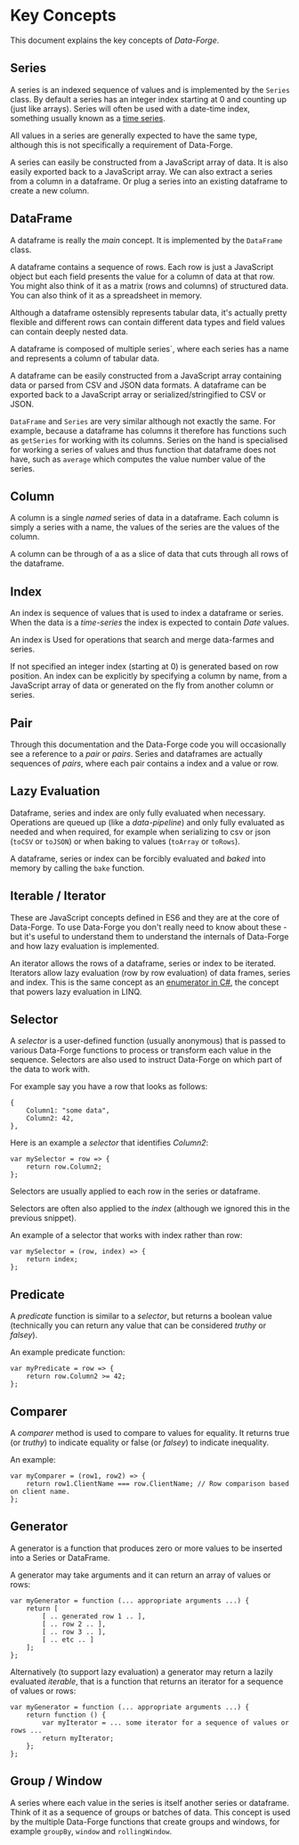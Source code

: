 # Key Concepts

This document explains the key concepts of *Data-Forge*.

## Series

A series is an indexed sequence of values and is implemented by the `Series` class. By default a series has an integer index starting at 0 and counting up (just like arrays). Series will often be used with a date-time index, something usually known as a [time series](https://en.wikipedia.org/wiki/Time_series).

All values in a series are generally expected to have the same type, although this is not specifically a requirement of Data-Forge.

A series can easily be constructed from a JavaScript array of data. It is also easily exported back to a JavaScript array. We can also extract a series from a column in a dataframe. Or plug a series into an existing dataframe to create a new column.

## DataFrame

A dataframe is really the *main* concept. It is implemented by the `DataFrame` class. 

A dataframe contains a sequence of rows. Each row is just a JavaScript object but each field presents the value for a column of data at that row. You might also think of it as a matrix (rows and columns) of structured data. You can also think of it as a spreadsheet in memory.

Although a dataframe ostensibly represents tabular data, it's actually pretty flexible and different rows can contain different data types and field values can contain deeply nested data.

A dataframe is composed of multiple series`, where each series has a name and represents a column of tabular data.

A dataframe can be easily constructed from a JavaScript array containing data or parsed from CSV and JSON data formats. A dataframe can be exported back to a JavaScript array or serialized/stringified to CSV or JSON.

`DataFrame` and `Series` are very similar although not exactly the same. For example, because a dataframe has columns it therefore has functions such as `getSeries` for working with its columns. Series on the hand is specialised for working a series of values and thus function that dataframe does not have, such as `average` which computes the value number value of the series.

## Column

A column is a single *named* series of data in a dataframe. Each column is simply a series with a name, the values of the series are the values of the column. 

A column can be through of a as a slice of data that cuts through all rows of the dataframe.

## Index 

An index is sequence of values that is used to index a dataframe or series. When the data is a *time-series* the index is expected to contain *Date* values.
 
An index is Used for operations that search and merge data-farmes and series. 

If not specified an integer index (starting at 0) is generated based on row position. An index can be explicitly by specifying a column by name, from a JavaScript array of data or generated on the fly from another column or series.

## Pair

Through this documentation and the Data-Forge code you will occasionally see a reference to a *pair* or *pairs*. Series and dataframes are actually sequences of *pairs*, where each pair contains a index and a value or row.  

## Lazy Evaluation

Dataframe, series and index are only fully evaluated when necessary. Operations are queued up (like a *data-pipeline*) and only fully evaluated as needed and when required, for example when serializing to csv or json (`toCSV` or `toJSON`) or when baking to values (`toArray` or `toRows`). 

A dataframe, series or index can be forcibly evaluated and *baked* into memory by calling the `bake` function. 

## Iterable / Iterator

These are JavaScript concepts defined in ES6 and they are at the core of Data-Forge. To use Data-Forge you don't really need to know about these - but it's useful to understand them to understand the internals of Data-Forge and how lazy evaluation is implemented.

An iterator allows the rows of a dataframe, series or index to be iterated. Iterators allow lazy evaluation (row by row evaluation) of data frames, series and index. This is the same concept as an [enumerator in C#](https://msdn.microsoft.com/en-us/library/system.collections.ienumerator(v=vs.110).aspx), the concept that powers lazy evaluation in LINQ.

## Selector

A *selector* is a user-defined function (usually anonymous) that is passed to various Data-Forge functions to process or transform each value in the sequence. Selectors are also used to instruct Data-Forge on which part of the data to work with.

For example say you have a row that looks as follows:

	{
		Column1: "some data",
		Column2: 42,
	},

Here is an example a *selector* that identifies *Column2*:

	var mySelector = row => {
        return row.Column2;
    };

Selectors are usually applied to each row in the series or dataframe. 

Selectors are often also applied to the *index* (although we ignored this in the previous snippet).

An example of a selector that works with index rather than row: 

	var mySelector = (row, index) => {
		return index;
	};

## Predicate

A *predicate* function is similar to a *selector*, but returns a boolean value (technically you can return any value that can be considered *truthy* or *falsey*).

An example predicate function:

	var myPredicate = row => {
		return row.Column2 >= 42;	
	};

## Comparer

A *comparer* method is used to compare to values for equality. It returns true (or *truthy*) to indicate equality or false (or *falsey*) to indicate inequality. 

An example:

	var myComparer = (row1, row2) => {
		return row1.ClientName === row.ClientName; // Row comparison based on client name.
	}; 

## Generator

A generator is a function that produces zero or more values to be inserted into a Series or DataFrame.

A generator may take arguments and it can return an array of values or rows:

	var myGenerator = function (... appropriate arguments ...) {
		return [
			[ .. generated row 1 .. ],
			[ .. row 2 .. ],
			[ .. row 3 .. ],
			[ .. etc .. ]
		];	
	};

Alternatively (to support lazy evaluation) a generator may return a lazily evaluated *iterable*, that is a function that returns an iterator for a sequence of values or rows:

	var myGenerator = function (... appropriate arguments ...) {
		return function () {
			var myIterator = ... some iterator for a sequence of values or rows ...
			return myIterator;
		};
	};

## Group / Window

A series where each value in the series is itself another series or dataframe. Think of it as a sequence of groups or batches of data. This concept is used by the multiple Data-Forge functions that create groups and windows, for example `groupBy`, `window` and `rollingWindow`.

